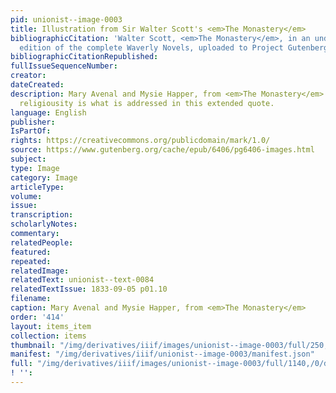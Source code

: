 ```yaml
---
pid: unionist--image-0003
title: Illustration from Sir Walter Scott's <em>The Monastery</em>
bibliographicCitation: 'Walter Scott, <em>The Monastery</em>, in an undated nineteenth-century
  edition of the complete Waverly Novels, uploaded to Project Gutenberg '
bibliographicCitationRepublished: 
fullIssueSequenceNumber: 
creator: 
dateCreated: 
description: Mary Avenal and Mysie Happer, from <em>The Monastery</em>. Mary Avenal's
  religiousity is what is addressed in this extended quote.
language: English
publisher: 
IsPartOf: 
rights: https://creativecommons.org/publicdomain/mark/1.0/
source: https://www.gutenberg.org/cache/epub/6406/pg6406-images.html
subject: 
type: Image
category: Image
articleType: 
volume: 
issue: 
transcription: 
scholarlyNotes: 
commentary: 
relatedPeople: 
featured: 
repeated: 
relatedImage: 
relatedText: unionist--text-0084
relatedTextIssue: 1833-09-05 p01.10
filename: 
caption: Mary Avenal and Mysie Happer, from <em>The Monastery</em>
order: '414'
layout: items_item
collection: items
thumbnail: "/img/derivatives/iiif/images/unionist--image-0003/full/250,/0/default.jpg"
manifest: "/img/derivatives/iiif/unionist--image-0003/manifest.json"
full: "/img/derivatives/iiif/images/unionist--image-0003/full/1140,/0/default.jpg"
! '': 
---
```

